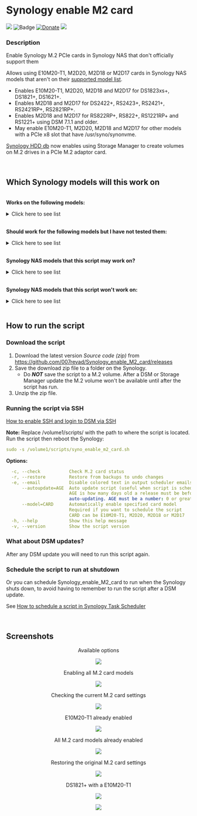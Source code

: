 # Synology enable M2 card

<a href="https://github.com/007revad/Synology_enable_M2_card/releases"><img src="https://img.shields.io/github/release/007revad/Synology_enable_M2_card.svg"></a>
![Badge](https://hitscounter.dev/api/hit?url=https%3A%2F%2Fgithub.com%2F007revad%2FSynology_enable_M2_card&label=Visitors&icon=github&color=%23198754&message=&style=flat&tz=Australia%2FSydney)
[![Donate](https://img.shields.io/badge/Donate-PayPal-green.svg)](https://www.paypal.com/paypalme/007revad)
[![](https://img.shields.io/static/v1?label=Sponsor&message=%E2%9D%A4&logo=GitHub&color=%23fe8e86)](https://github.com/sponsors/007revad)
<!-- [![committers.top badge](https://user-badge.committers.top/australia/007revad.svg)](https://user-badge.committers.top/australia/007revad) -->

### Description

Enable Synology M.2 PCIe cards in Synology NAS that don't officially support them

Allows using E10M20-T1, M2D20, M2D18 or M2D17 cards in Synology NAS models that aren't on their [supported model list](https://github.com/007revad/Synology_enable_M2_volume/wiki/Models-that-support-PCIe-M.2-cards).

  - Enables E10M20-T1, M2D20, M2D18 and M2D17 for DS1823xs+, DS1821+, DS1621+.
  - Enables M2D18 and M2D17 for DS2422+, RS2423+, RS2421+, RS2421RP+, RS2821RP+.
  - Enables M2D18 and M2D17 for RS822RP+, RS822+, RS1221RP+ and RS1221+ using DSM 7.1.1 and older.
  - May enable E10M20-T1, M2D20, M2D18 and M2D17 for other models with a PCIe x8 slot that have /usr/syno/synonvme.

[Synology HDD db](https://github.com/007revad/Synology_HDD_db) now enables using Storage Manager to create volumes on M.2 drives in a PCIe M.2 adaptor card.

<br>

## Which Synology models will this work on

</br>**Works on the following models:**

<details>
  <summary>Click here to see list</summary>

| Model | E10M20-T1 | M2D20 | M2D18 | M2D17 | Notes |
|-|-|-|-|-|-|
| DS1825+   | yes | yes | yes | yes | |
| DS1821+   | yes | yes | yes | yes | |
| DS1621+   | yes | yes | yes | yes | |
| DS1823xs+ | yes | yes | yes | yes | |
| DS2422+   | yes | yes | yes | yes | E10M20-T1	and M2D20 already enabled in DSM |
| | | | | |
| RS2423+   | yes | yes | yes | yes | E10M20-T1	and M2D20 already enabled in DSM |
| RS2423RP+ | yes | yes | yes | yes | E10M20-T1	and M2D20 already enabled in DSM |
| RS2421+   | yes | yes | yes | yes | E10M20-T1	and M2D20 already enabled in DSM |
| RS2421RP+ | yes | yes | yes | yes | E10M20-T1	and M2D20 already enabled in DSM |
| RS2821RP+ | yes | yes | yes | yes | E10M20-T1	and M2D20 already enabled in DSM |
| RS822+    | yes | yes | yes | yes | E10M20-T1 and M2D18 already enabled in DSM* |
| RS822RP+  | yes | yes | yes | yes | E10M20-T1 and M2D18 already enabled in DSM* |
| RS1221+   | yes | yes | yes | yes | E10M20-T1 and M2D18 already enabled in DSM* |
| RS1221RP+ | yes | yes | yes | yes | E10M20-T1 and M2D18 already enabled in DSM* |
| RS2418+   | yes | yes | yes | yes | M2D20, M2D18 and M2D17 already enabled in DSM. E10M20-T1 see note 2 |
| RS2418RP+ | yes | yes | yes | yes | M2D20, M2D18 and M2D17 already enabled in DSM. E10M20-T1 see note 2 |
| | | | | |
| **others** | maybe | maybe | maybe | maybe | See Other Models Notes |

**Notes** 
1. Synology added support for the M2D18 in RS822+ and RS1221+ in DSM 7.2
2. [E10M20-T1 needs 1cm cut off](https://github.com/007revad/Synology_enable_M2_card/discussions/59) to fit into a RS2418RP+/RS2418+

**Other Models Notes** 
- The Synology must have a PCIe x8 slot
- DSM must include /usr/syno/bin/synonvme
- DSM must include /usr/lib/libsynonvme.so.1

</details>

</br>**Should work for the following models but I have not tested them:**

<details>
  <summary>Click here to see list</summary>

| Model | E10M20-T1 | M2D20 | M2D18 | M2D17 | Notes |
|-|-|-|-|-|-|
| FS2500    | yes | yes | yes | yes | |
| FS3410    | yes | yes | yes | yes | |
| FS6400    | yes | yes | yes | yes | |
| | | | | |
| HD6500    | yes | yes | yes | yes | |
| | | | | |
| SA4310    | yes | yes | yes | yes | E10M20-T1	and M2D20 already enabled in DSM |
| SA3610    | yes | yes | yes | yes | E10M20-T1	and M2D20 already enabled in DSM |
| SA6400    | yes | yes | yes | yes | E10M20-T1	and M2D20 already enabled in DSM |

</details>

</br>**Synology NAS models that this script may work on?**

<details>
  <summary>Click here to see list</summary>

| Model | E10M20-T1 | M2D20 | M2D18 | M2D17 | Notes |
|-|-|-|-|-|-|
| DS1621xs+ | ???  | yes | ???  | ??? |  |

</details>

</br>**Synology NAS models that this script won't work on:**

<details>
  <summary>Click here to see list</summary>

| Model | E10M20-T1 | M2D20 | M2D18 | M2D17 | Notes |
|-|-|-|-|-|-|
| DS923+     | no  | no  | no  | no | PCIe x2 slot only fits the E10G22-T1-Mini |
| DS723+     | no  | no  | no  | no | PCIe x2 slot only fits the E10G22-T1-Mini |
| DS1522+    | no  | no  | no  | no | PCIe x2 slot only fits the E10G22-T1-Mini |
| RS422+     | no  | no  | no  | no | PCIe x2 slot only fits the E10G22-T1-Mini |
| | | | | |
| DS1817+    | no  | no  | no  | no | Does not have /usr/syno/bin/synonvme |
| DS1517+    | no  | no  | no  | no | Does not have /usr/syno/bin/synonvme |
| | | | | |
| RS1219+    | no  | no  | no  | no | Does not have /usr/syno/bin/synonvme |
| RS818+     | no  | no  | no  | no | Does not have /usr/syno/bin/synonvme |
| RS818RP+   | no  | no  | no  | no | Does not have /usr/syno/bin/synonvme |
| RS3617xs   | no  | no  | no  | no | Does not have /usr/syno/bin/synonvme |
| RS18016xs+ | no  | no  | no  | no | Does not have /usr/syno/bin/synonvme |
| | | | | |
| FS3017     | no  | no  | no  | no | Does not have /usr/syno/bin/synonvme |

</details>

<br>

## How to run the script

### Download the script

1. Download the latest version _Source code (zip)_ from https://github.com/007revad/Synology_enable_M2_card/releases
2. Save the download zip file to a folder on the Synology.
    - Do ***NOT*** save the script to a M.2 volume. After a DSM or Storage Manager update the M.2 volume won't be available until after the script has run.
3. Unzip the zip file.

### Running the script via SSH

[How to enable SSH and login to DSM via SSH](https://kb.synology.com/en-global/DSM/tutorial/How_to_login_to_DSM_with_root_permission_via_SSH_Telnet)

**Note:** Replace /volume1/scripts/ with the path to where the script is located.
Run the script then reboot the Synology:
```YAML
sudo -s /volume1/scripts/syno_enable_m2_card.sh
```

**Options:**
```YAML
  -c, --check           Check M.2 card status
  -r, --restore         Restore from backups to undo changes
  -e, --email           Disable colored text in output scheduler emails.
      --autoupdate=AGE  Auto update script (useful when script is scheduled)
                        AGE is how many days old a release must be before
                        auto-updating. AGE must be a number: 0 or greater
      --model=CARD      Automatically enable specified card model
                        Required if you want to schedule the script
                        CARD can be E10M20-T1, M2D20, M2D18 or M2D17
  -h, --help            Show this help message
  -v, --version         Show the script version
```

### What about DSM updates?

After any DSM update you will need to run this script again. 

### Schedule the script to run at shutdown

Or you can schedule Synology_enable_M2_card to run when the Synology shuts down, to avoid having to remember to run the script after a DSM update.

See <a href=how_to_schedule.md/>How to schedule a script in Synology Task Scheduler</a>

</br>

## Screenshots

<p align="center">Available options</p>
<p align="center"><img src="/images/help.png"></p>

<p align="center">Enabling all M.2 card models</p>
<p align="center"><img src="/images/edited.png"></p>

<p align="center">Checking the current M.2 card settings</p>
<p align="center"><img src="/images/check.png"></p>

<p align="center">E10M20-T1 already enabled</p>
<p align="center"><img src="/images/e10m20.png"></p>

<p align="center">All M.2 card models already enabled</p>
<p align="center"><img src="/images/all.png"></p>

<p align="center">Restoring the original M.2 card settings</p>
<p align="center"><img src="/images/restore.png"></p>


<p align="center">DS1821+ with a E10M20-T1</p>
<p align="center"><img src="/images/1821_e10m20-1.png"></p>

<p align="center"><img src="/images/1821_e10m20-2.png"></p>
